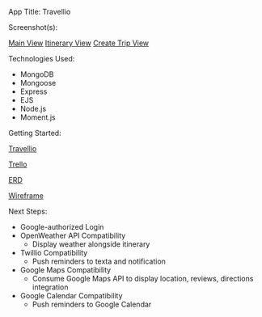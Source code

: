 App Title: Travellio

Screenshot(s): 

[Main View](https://ibb.co/cQwnJdw)
[Itinerary View](https://ibb.co/BCZsjtC)
[Create Trip View](https://ibb.co/mcF7Z72)

Technologies Used: 

- MongoDB
- Mongoose
- Express
- EJS
- Node.js
- Moment.js

Getting Started: 

[Travellio](https://bear-travel-planner-sei.herokuapp.com/trips)

[Trello](https://trello.com/b/gYIXaLSO/sei-proj-2-travel-app)

[ERD](https://app.lucidchart.com/lucidchart/invitations/accept/7d25fdba-dd34-4c72-a4e9-82bda8fcb5e2)

[Wireframe](https://app.lucidchart.com/lucidchart/invitations/accept/9e777478-52af-48f2-beaa-e33c635f9318)



Next Steps: 

- Google-authorized Login
- OpenWeather API Compatibility
    - Display weather alongside itinerary
- Twillio Compatibility
    - Push reminders to texta and notification
- Google Maps Compatibility
    - Consume Google Maps API to display location, reviews, directions integration
- Google Calendar Compatibility
    - Push reminders to Google Calendar

